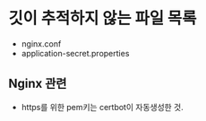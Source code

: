 # 깃이 추적하지 않는 파일 목록

- nginx.conf
- application-secret.properties

## Nginx 관련

- https를 위한 pem키는 certbot이 자동생성한 것.
